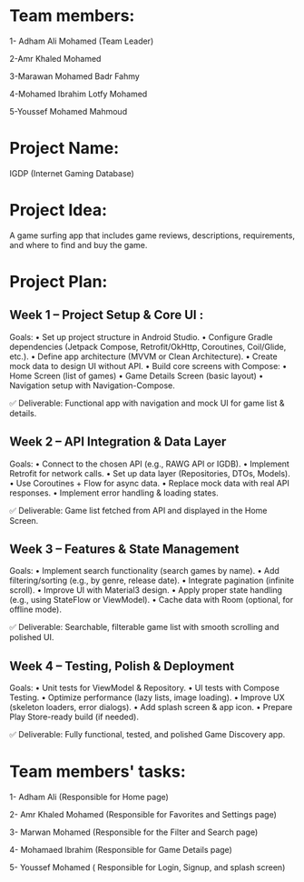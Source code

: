 # Team members:
1- Adham Ali Mohamed (Team Leader)

2-Amr Khaled Mohamed

3-Marawan Mohamed Badr Fahmy

4-Mohamed Ibrahim Lotfy Mohamed

5-Youssef Mohamed Mahmoud

# Project Name:
IGDP (Internet Gaming Database) 

# Project Idea:
A game surfing app that includes game reviews, descriptions, requirements, and where to find and buy the game. 

# Project Plan:
## Week 1 – Project Setup & Core UI :

Goals:
	•	Set up project structure in Android Studio.
	•	Configure Gradle dependencies (Jetpack Compose, Retrofit/OkHttp, Coroutines, Coil/Glide, etc.).
	•	Define app architecture (MVVM or Clean Architecture).
	•	Create mock data to design UI without API.
	•	Build core screens with Compose:
	•	Home Screen (list of games)
	•	Game Details Screen (basic layout)
	•	Navigation setup with Navigation-Compose.

✅ Deliverable: Functional app with navigation and mock UI for game list & details.

## Week 2 – API Integration & Data Layer

Goals:
	•	Connect to the chosen API (e.g., RAWG API or IGDB).
	•	Implement Retrofit for network calls.
	•	Set up data layer (Repositories, DTOs, Models).
	•	Use Coroutines + Flow for async data.
	•	Replace mock data with real API responses.
	•	Implement error handling & loading states.

✅ Deliverable: Game list fetched from API and displayed in the Home Screen.

## Week 3 – Features & State Management

Goals:
	•	Implement search functionality (search games by name).
	•	Add filtering/sorting (e.g., by genre, release date).
	•	Integrate pagination (infinite scroll).
	•	Improve UI with Material3 design.
	•	Apply proper state handling (e.g., using StateFlow or ViewModel).
	•	Cache data with Room (optional, for offline mode).

✅ Deliverable: Searchable, filterable game list with smooth scrolling and polished UI.

## Week 4 – Testing, Polish & Deployment

Goals:
	•	Unit tests for ViewModel & Repository.
	•	UI tests with Compose Testing.
	•	Optimize performance (lazy lists, image loading).
	•	Improve UX (skeleton loaders, error dialogs).
	•	Add splash screen & app icon.
	•	Prepare Play Store-ready build (if needed).

✅ Deliverable: Fully functional, tested, and polished Game Discovery app.

# Team members' tasks:
1- Adham Ali (Responsible for Home page)

2- Amr Khaled Mohamed (Responsible for Favorites and Settings page)

3- Marwan Mohamed (Responsible for the Filter and Search page)

4- Mohamaed Ibrahim (Responsible for Game Details page)

5- Youssef Mohamed ( Responsible for Login, Signup, and splash screen) 



